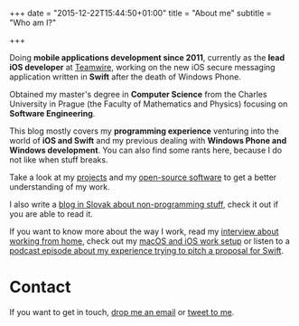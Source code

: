 +++
date = "2015-12-22T15:44:50+01:00"
title = "About me"
subtitle = "Who am I?"

+++

<div id="aboutme-section">

<p class="about-text">
<span class="fa fa-briefcase about-icon"></span>
Doing <strong>mobile applications development since 2011</strong>, currently as the <strong>lead iOS developer</strong> at <a href="https://www.teamwire.eu/">Teamwire</a>, working on the new iOS secure messaging application written in <strong>Swift</strong> after the death of Windows Phone. 
</p>

<p class="about-text">
<span class="fa fa-graduation-cap about-icon"></span>
Obtained my master's degree in <strong>Computer Science</strong> from the Charles University in Prague (the Faculty of Mathematics and Physics) focusing on <strong>Software Engineering</strong>. 
</p>

<p class="about-text">
<span class="fa fa-code about-icon"></span>
This blog mostly covers my <strong>programming experience</strong> venturing into the world of <strong>iOS and Swift</strong> and my previous dealing with <strong>Windows Phone and Windows development</strong>. You can also find some rants here, because I do not like when stuff breaks. 
</p>

<p class="about-text">
<span class="fa fa-file-alt about-icon"></span>
Take a look at my <a href="/projects">projects</a> and my <a href="https://github.com/igorkulman">open-source software</a> to get a better understanding of my work.
</p>

<p class="about-text">
<span class="fa fa-globe about-icon"></span>
I also write a <a href="https://www.kulman.sk">blog in Slovak about non-programming stuff</a>, check it out if you are able to read it.
</p>

<p class="about-text">
<span class="fa fa-microphone about-icon"></span>
If you want to know more about the way I work, read my <a href="https://remotehabits.com/interview/interview-with-igor-kulman-a-software-engineer-building-ios-apps-remotely">interview about working from home</a>, check out my <a href="https://thesweetsetup.com/igor-kulmans-macos-iphone-and-watch-setup/">macOS and iOS work setup</a> or listen to a <a href="https://devchat.tv/iphreaks/ips-264-pitching-to-swift-with-igor-kulman/">podcast episode about my experience trying to pitch a proposal for Swift</a>.
</p>

</div>

# Contact

If you want to get in touch, [drop me an email](mailto:igor@kulman.sk) or [tweet to me](https://www.twitter.com/igorkulman).
